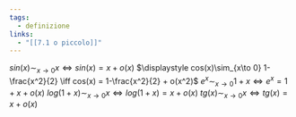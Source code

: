 ```yaml
---
tags:
  - definizione
links:
  - "[[7.1 o piccolo]]"
---
```

$\displaystyle sin(x)\sim_{x\to 0}x \iff sin(x) = x + o(x)$
$\displaystyle cos(x)\sim_{x\to 0} 1-\frac{x^2}{2} \iff cos(x) = 1-\frac{x^2}{2} + o(x^2)$
$\displaystyle e^x \sim_{x\to 0} 1 + x \iff e^x = 1 + x + o(x)$
$\displaystyle log(1+x)\sim_{x\to 0}x \iff log(1+x) =x+o(x)$
$tg(x) \sim_{x\to 0} x \iff tg(x) = x + o(x)$